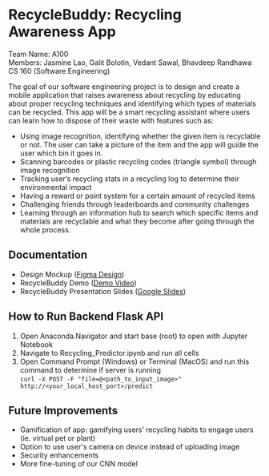 # RecycleBuddy: Recycling Awareness App
Team Name: A100  
Members: Jasmine Lao, Galit Bolotin, Vedant Sawal, Bhavdeep Randhawa  
CS 160 (Software Engineering)  

The goal of our software engineering project is to design and create a mobile application that raises awareness about recycling by educating about proper recycling techniques and identifying which types of materials can be recycled. This app will be a smart recycling assistant where users can learn how to dispose of their waste with features such as:

- Using image recognition, identifying whether the given item is recyclable or not. The user can take a picture of the item and the app will guide the user which bin it goes in.
- Scanning barcodes or plastic recycling codes (triangle symbol) through image recognition
- Tracking user’s recycling stats in a recycling log to determine their environmental impact 
- Having a reward or point system for a certain amount of recycled items
- Challenging friends through leaderboards and community challenges 
- Learning through an information hub to search which specific items and materials are recyclable and what they become after going through the whole process.

## Documentation
- Design Mockup ([Figma Design](https://www.figma.com/design/k1GvkU4u922xV1wMBZmW6y/Recycling-App-Project?node-id=0-1&node-type=canvas&t=qiRZnTWPjNIoVh4H-0))
- RecycleBuddy Demo ([Demo Video](https://drive.google.com/file/d/1Axony9j9GcQi8Hl3I7GrOsCf1GMqbuHy/view?usp=sharing))
- RecycleBuddy Presentation Slides ([Google Slides](https://docs.google.com/presentation/d/1JuOf18wc9TMTADYkoSvlDyYVgzzddiiCezXr5GLPXmM/edit?usp=sharing))

## How to Run Backend Flask API
1. Open Anaconda.Navigator and start base (root) to open with Jupyter Notebook
2. Navigate to Recycling_Predictor.ipynb and run all cells
3. Open Command Prompt (Windows) or Terminal (MacOS) and run this command to determine if server is running  
`curl -X POST -F "file=@<path_to_input_image>" http://<your_local_host_port>/predict` 

## Future Improvements
- Gamification of app: gamifying users’ recycling habits to engage users (ie. virtual pet or plant)
- Option to use user's camera on device instead of uploading image
- Security enhancements
- More fine-tuning of our CNN model
